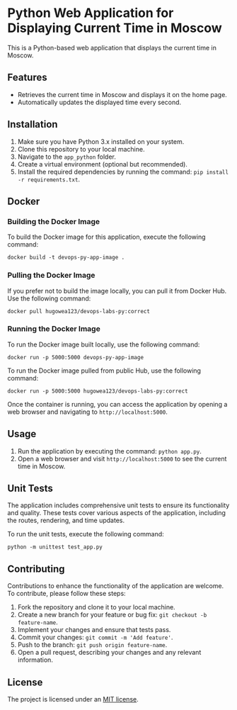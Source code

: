 # Python Web Application for Displaying Current Time in Moscow

This is a Python-based web application that displays the current time in Moscow.

## Features

- Retrieves the current time in Moscow and displays it on the home page.
- Automatically updates the displayed time every second.

## Installation

1. Make sure you have Python 3.x installed on your system.
2. Clone this repository to your local machine.
3. Navigate to the `app_python` folder.
4. Create a virtual environment (optional but recommended).
5. Install the required dependencies by running the command: `pip install -r requirements.txt`.

## Docker

### Building the Docker Image

To build the Docker image for this application, execute the following command:

    docker build -t devops-py-app-image .

### Pulling the Docker Image

If you prefer not to build the image locally, you can pull it from Docker Hub. Use the following command:

    docker pull hugowea123/devops-labs-py:correct

### Running the Docker Image

To run the Docker image built locally, use the following command:

    docker run -p 5000:5000 devops-py-app-image

To run the Docker image pulled from public Hub, use the following command:

    docker run -p 5000:5000 hugowea123/devops-labs-py:correct

Once the container is running, you can access the application by opening a web browser and navigating to `http://localhost:5000`.

## Usage

1. Run the application by executing the command: `python app.py`.
2. Open a web browser and visit `http://localhost:5000` to see the current time in Moscow.

## Unit Tests

The application includes comprehensive unit tests to ensure its functionality and quality. These tests cover various aspects of the application, including the routes, rendering, and time updates.

To run the unit tests, execute the following command:
    
    python -m unittest test_app.py

## Contributing

Contributions to enhance the functionality of the application are welcome. To contribute, please follow these steps:

1. Fork the repository and clone it to your local machine.
2. Create a new branch for your feature or bug fix: `git checkout -b feature-name`.
3. Implement your changes and ensure that tests pass.
4. Commit your changes: `git commit -m 'Add feature'`.
5. Push to the branch: `git push origin feature-name`.
6. Open a pull request, describing your changes and any relevant information.

## License

The project is licensed under an [MIT license](LICENSE).
